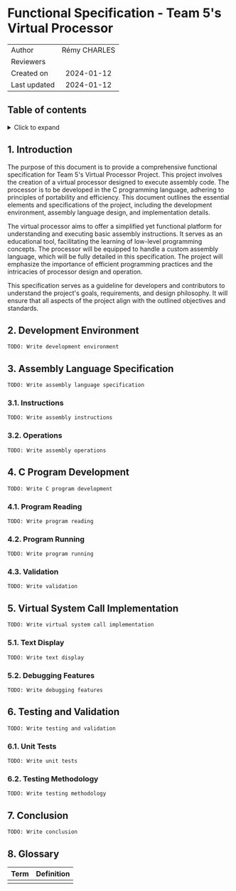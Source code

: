 # Functional Specification - Team 5's Virtual Processor

| | |
| ----- | :-----: |
| Author | Rémy CHARLES|
| Reviewers | |
| Created on | 2024-01-12 |
| Last updated | 2024-01-12 |

## Table of contents

<details><summary>Click to expand</summary>

- [Functional Specification - Team 5's Virtual Processor](#functional-specification---team-5s-virtual-processor)
  - [Table of contents](#table-of-contents)
  - [1. Introduction](#1-introduction)
  - [2. Development Environment](#2-development-environment)
  - [3. Assembly Language Specification](#3-assembly-language-specification)
    - [3.1. Instructions](#31-instructions)
    - [3.2. Operations](#32-operations)
  - [4. C Program Development](#4-c-program-development)
    - [4.1. Program Reading](#41-program-reading)
    - [4.2. Program Running](#42-program-running)
    - [4.3. Validation](#43-validation)
  - [5. Virtual System Call Implementation](#5-virtual-system-call-implementation)
    - [5.1. Text Display](#51-text-display)
    - [5.2. Debugging Features](#52-debugging-features)
  - [6. Testing and Validation](#6-testing-and-validation)
    - [6.1. Unit Tests](#61-unit-tests)
    - [6.2. Testing Methodology](#62-testing-methodology)
  - [7. Conclusion](#7-conclusion)
  - [8. Glossary](#8-glossary)


</details>


## 1. Introduction

The purpose of this document is to provide a comprehensive functional specification for Team 5's Virtual Processor Project. This project involves the creation of a virtual processor designed to execute assembly code. The processor is to be developed in the C programming language, adhering to principles of portability and efficiency. This document outlines the essential elements and specifications of the project, including the development environment, assembly language design, and implementation details.

The virtual processor aims to offer a simplified yet functional platform for understanding and executing basic assembly instructions. It serves as an educational tool, facilitating the learning of low-level programming concepts. The processor will be equipped to handle a custom assembly language, which will be fully detailed in this specification. The project will emphasize the importance of efficient programming practices and the intricacies of processor design and operation.

This specification serves as a guideline for developers and contributors to understand the project's goals, requirements, and design philosophy. It will ensure that all aspects of the project align with the outlined objectives and standards.

## 2. Development Environment

`TODO: Write development environment`

## 3. Assembly Language Specification

`TODO: Write assembly language specification`

### 3.1. Instructions

`TODO: Write assembly instructions`

### 3.2. Operations

`TODO: Write assembly operations`

## 4. C Program Development

`TODO: Write C program development`

### 4.1. Program Reading

`TODO: Write program reading`

### 4.2. Program Running

`TODO: Write program running`

### 4.3. Validation

`TODO: Write validation`

## 5. Virtual System Call Implementation

`TODO: Write virtual system call implementation`

### 5.1. Text Display

`TODO: Write text display`

### 5.2. Debugging Features

`TODO: Write debugging features`

## 6. Testing and Validation

`TODO: Write testing and validation`

### 6.1. Unit Tests

`TODO: Write unit tests`

### 6.2. Testing Methodology

`TODO: Write testing methodology`

## 7. Conclusion

`TODO: Write conclusion`

## 8. Glossary

| Term | Definition |
| ---- | ---------- |
|      |            |
